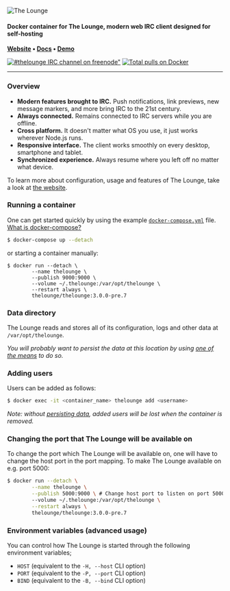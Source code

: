 ![The Lounge](https://raw.githubusercontent.com/thelounge/thelounge.github.io/master/assets/logos/logo/TL_Grey%26Yellow_Vertical_logotype_Transparent_Bg/TL_Grey%26Yellow_Vertical_logotype_Transparent_Bg.png)

#### Docker container for The Lounge, modern web IRC client designed for self-hosting

**[Website](https://thelounge.chat/)
•
[Docs](https://thelounge.chat/docs)
•
[Demo](https://demo.thelounge.chat/)**

[![#thelounge IRC channel on freenode"](https://img.shields.io/badge/freenode-%23thelounge-415364.svg?colorA=ff9e18&style=flat-square)](https://demo.thelounge.chat/) [![Total pulls on Docker](https://img.shields.io/docker/pulls/thelounge/thelounge.svg?style=flat-square)](https://hub.docker.com/r/thelounge/thelounge/)

---

### Overview

* **Modern features brought to IRC.** Push notifications, link previews, new message markers, and more bring IRC to the 21st century.
* **Always connected.** Remains connected to IRC servers while you are offline.
* **Cross platform.** It doesn't matter what OS you use, it just works wherever Node.js runs.
* **Responsive interface.** The client works smoothly on every desktop, smartphone and tablet.
* **Synchronized experience.** Always resume where you left off no matter what device.

To learn more about configuration, usage and features of The Lounge, take a look at [the website](https://thelounge.chat).

### Running a container

One can get started quickly by using the example [`docker-compose.yml`](https://github.com/thelounge/docker-lounge/blob/master/docker-compose.yml) file. [What is docker-compose?](https://docs.docker.com/compose/)
```sh
$ docker-compose up --detach
```

or starting a container manually:

```
$ docker run --detach \
		--name thelounge \
		--publish 9000:9000 \
		--volume ~/.thelounge:/var/opt/thelounge \
		--restart always \
		thelounge/thelounge:3.0.0-pre.7
```

### Data directory

The Lounge reads and stores all of its configuration, logs and other data at `/var/opt/thelounge`.

*You will probably want to persist the data at this location by using [one of the means](https://docs.docker.com/storage/) to do so.*

### Adding users

Users can be added as follows:
```sh
$ docker exec -it <container_name> thelounge add <username>
```

*Note: without [persisting data](#data-directory), added users will be lost when the container is removed.*

### Changing the port that The Lounge will be available on

To change the port which The Lounge will be available on, one will have to
change the host port in the port mapping. To make The Lounge available on e.g. port 5000:
```sh
$ docker run --detach \
		--name thelounge \
		--publish 5000:9000 \ # Change host port to listen on port 5000
		--volume ~/.thelounge:/var/opt/thelounge \
		--restart always \
		thelounge/thelounge:3.0.0-pre.7
```

### Environment variables (advanced usage)

You can control how The Lounge is started through the following environment variables;

- `HOST` (equivalent to the `-H, --host` CLI option)
- `PORT` (equivalent to the `-P, --port` CLI option)
- `BIND` (equivalent to the `-B, --bind` CLI option)
